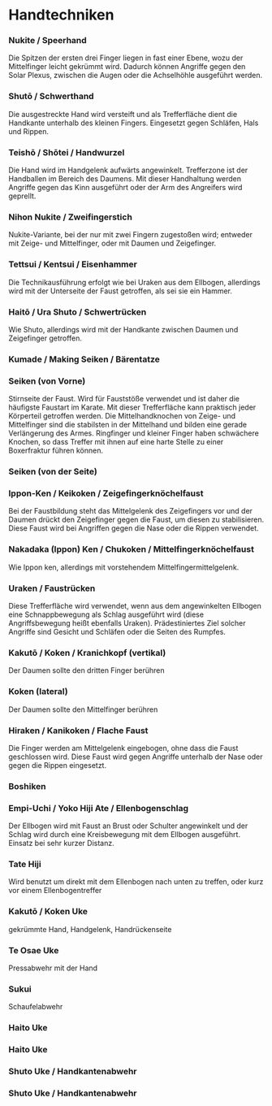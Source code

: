 # Handtechniken

<infoBox infoImg="/wiki/technik/nukite.jpg">

### Nukite / Speerhand

Die Spitzen der ersten drei Finger liegen in fast einer Ebene, wozu der Mittelfinger leicht gekrümmt wird. Dadurch können Angriffe gegen den Solar Plexus, zwischen die Augen oder die Achselhöhle ausgeführt werden.

</infobox>

<infoBox infoImg="/wiki/technik/shuto.jpg">

### Shutō / Schwerthand

Die ausgestreckte Hand wird versteift und als Trefferfläche dient die Handkante unterhalb des kleinen Fingers. Eingesetzt gegen Schläfen, Hals und Rippen.

</infobox>	

<infoBox infoImg="/wiki/technik/shotei.jpg">

### Teishō / Shōtei / Handwurzel

Die Hand wird im Handgelenk aufwärts angewinkelt. Trefferzone ist der Handballen im Bereich des Daumens. Mit dieser Handhaltung werden Angriffe gegen das Kinn ausgeführt oder der Arm des Angreifers wird geprellt.

</infobox>	

<infoBox infoImg="/wiki/technik/nihon-nukite.jpg">

### Nihon Nukite / Zweifingerstich

Nukite-Variante, bei der nur mit zwei Fingern zugestoßen wird; entweder mit Zeige- und Mittelfinger, oder mit Daumen und Zeigefinger.

</infobox>	

<infoBox infoImg="/wiki/technik/kentsui.jpg">

### Tettsui / Kentsui / Eisenhammer

Die Technikausführung erfolgt wie bei Uraken aus dem Ellbogen, allerdings wird mit der Unterseite der Faust getroffen, als sei sie ein Hammer.

</infobox>	

<infoBox infoImg="/wiki/technik/ura-shuto.jpg">

### Haitō / Ura Shuto / Schwertrücken

Wie Shuto, allerdings wird mit der Handkante zwischen Daumen und Zeigefinger getroffen.

</infobox>	

<infoBox infoImg="/wiki/technik/making-seiken.jpg">

### Kumade / Making Seiken / Bärentatze

</infobox>	

<infoBox infoImg="/wiki/technik/seiken-front.jpg">

### Seiken (von Vorne)

 Stirnseite der Faust. Wird für Fauststöße verwendet und ist daher die häufigste Faustart im Karate. Mit dieser Trefferfläche kann praktisch jeder Körperteil getroffen werden. Die Mittelhandknochen von Zeige- und Mittelfinger sind die stabilsten in der Mittelhand und bilden eine gerade Verlängerung des Armes. Ringfinger und kleiner Finger haben schwächere Knochen, so dass Treffer mit ihnen auf eine harte Stelle zu einer Boxerfraktur führen können.

</infobox>	

<infoBox infoImg="/wiki/technik/seiken-side.jpg">

### Seiken (von der Seite)

</infobox>	

<infoBox infoImg="/wiki/technik/keikoken.jpg">

### Ippon-Ken / Keikoken / Zeigefingerknöchelfaust

Bei der Faustbildung steht das Mittelgelenk des Zeigefingers vor und der Daumen drückt den Zeigefinger gegen die Faust, um diesen zu stabilisieren. Diese Faust wird bei Angriffen gegen die Nase oder die Rippen verwendet.

</infobox>	

<infoBox infoImg="/wiki/technik/chukoken.jpg">

### Nakadaka (Ippon) Ken / Chukoken / Mittelfingerknöchelfaust

Wie Ippon ken, allerdings mit vorstehendem Mittelfingermittelgelenk.

</infobox>	

<infoBox infoImg="/wiki/technik/uraken.jpg">

### Uraken / Faustrücken

Diese Trefferfläche wird verwendet, wenn aus dem angewinkelten Ellbogen eine Schnappbewegung als Schlag ausgeführt wird (diese Angriffsbewegung heißt ebenfalls Uraken). Prädestiniertes Ziel solcher Angriffe sind Gesicht und Schläfen oder die Seiten des Rumpfes.

</infobox>	

<infoBox infoImg="/wiki/technik/koken-vertical.jpg">

### Kakutō / Koken / Kranichkopf (vertikal)

Der Daumen sollte den dritten Finger berühren

</infobox>	

<infoBox infoImg="/wiki/technik/koken-lateral.jpg">

### Koken (lateral)

Der Daumen sollte den Mittelfinger berühren

</infobox>	

<infoBox infoImg="/wiki/technik/kanikoken.jpg">

### Hiraken / Kanikoken / Flache Faust

Die Finger werden am Mittelgelenk eingebogen, ohne dass die Faust geschlossen wird. Diese Faust wird gegen Angriffe unterhalb der Nase oder gegen die Rippen eingesetzt.

</infobox>	

<infoBox infoImg="/wiki/technik/boshiken.jpg">

### Boshiken

</infobox>	

<infoBox infoImg="/wiki/technik/yoko-hiji-ate.jpg">

### Empi-Uchi / Yoko Hiji Ate / Ellenbogenschlag

Der Ellbogen wird mit Faust an Brust oder Schulter angewinkelt und der Schlag wird durch eine Kreisbewegung mit dem Ellbogen ausgeführt. Einsatz bei sehr kurzer Distanz.

</infobox>	

<infoBox infoImg="/wiki/technik/tate-hiji.jpg">

### Tate Hiji

Wird benutzt um direkt mit dem Ellenbogen nach unten zu treffen, oder kurz vor einem Ellenbogentreffer

</infobox>	

<infoBox infoImg="/wiki/technik/koken-uke.jpg">

### Kakutō / Koken Uke

gekrümmte Hand, Handgelenk, Handrückenseite

</infobox>	

<infoBox infoImg="/wiki/technik/osae-uke.jpg">

### Te Osae Uke 

Pressabwehr mit der Hand

</infobox>	

<infoBox infoImg="/wiki/technik/sukui.jpg">

### Sukui

Schaufelabwehr

</infobox>	

<infoBox infoImg="/wiki/technik/haito-uke-01.jpg">

### Haito Uke

</infobox>	

<infoBox infoImg="/wiki/technik/haito-uke-02.jpg">

### Haito Uke

</infobox>	

<infoBox infoImg="/wiki/technik/shuto-uke-01.jpg">

### Shuto Uke / Handkantenabwehr

</infobox>	

<infoBox infoImg="/wiki/technik/shuto-uke-02.jpg">

### Shuto Uke / Handkantenabwehr

</infobox>	